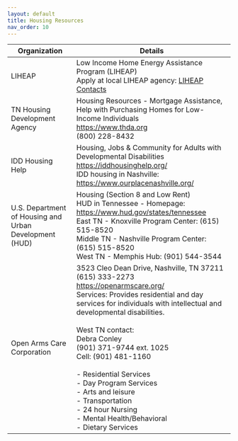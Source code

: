 ```yaml
---
layout: default
title: Housing Resources
nav_order: 10
---
```


| Organization | Details |
|---|---|
| LIHEAP | Low Income Home Energy Assistance Program (LIHEAP)<br>Apply at local LIHEAP agency: [LIHEAP Contacts](https://s3.amazonaws.com/thda.org/Documents/Business-Partners/GrantAdministrators/LIHEAP/LIHEAP-Contacts-liheap-agencies-01292016-Update.pdf) |
| TN Housing Development Agency | Housing Resources - Mortgage Assistance, Help with Purchasing Homes for Low-Income Individuals<br><https://www.thda.org><br>(800) 228-8432 |
| IDD Housing Help | Housing, Jobs & Community for Adults with Developmental Disabilities<br><https://iddhousinghelp.org/><br>IDD housing in Nashville: <https://www.ourplacenashville.org/> |
| U.S. Department of Housing and Urban Development (HUD) | Housing (Section 8 and Low Rent)<br>HUD in Tennessee - Homepage: <https://www.hud.gov/states/tennessee><br>East TN - Knoxville Program Center: (615) 515-8520<br>Middle TN - Nashville Program Center: (615) 515-8520<br>West TN - Memphis Hub: (901) 544-3544 |
| Open Arms Care Corporation | 3523 Cleo Dean Drive, Nashville, TN 37211<br>(615) 333-2273<br><https://openarmscare.org/><br>Services: Provides residential and day services for individuals with intellectual and developmental disabilities.<br><br>West TN contact:<br>Debra Conley<br>(901) 371-9744 ext. 1025<br>Cell: (901) 481-1160<br><br>- Residential Services<br>- Day Program Services<br>- Arts and leisure<br>- Transportation<br>- 24 hour Nursing<br>- Mental Health/Behavioral<br>- Dietary Services |
